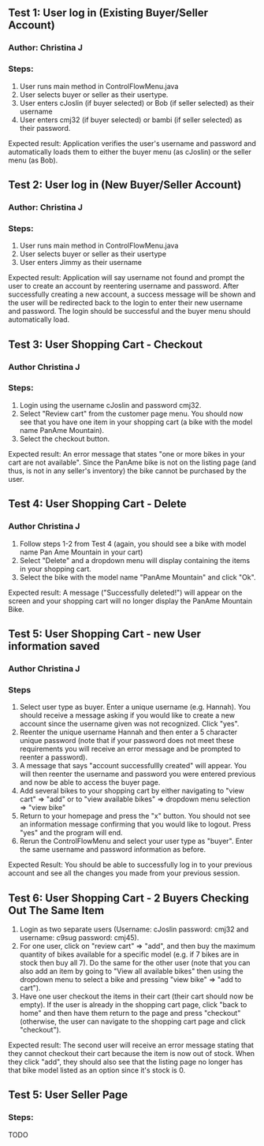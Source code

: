 ## Test 1: User log in (Existing Buyer/Seller Account)
### Author: Christina J
### Steps: 

1) User runs main method in ControlFlowMenu.java
2) User selects buyer or seller as their usertype.
3) User enters cJoslin (if buyer selected) or Bob (if seller selected) as their username
4) User enters cmj32 (if buyer selected) or bambi (if seller selected) as their password.

Expected result: Application verifies the user's username and password and automatically loads them to either the buyer menu (as cJoslin) or the seller menu (as Bob). 

## Test 2: User log in (New Buyer/Seller Account) 
### Author: Christina J
### Steps: 
1) User runs main method in ControlFlowMenu.java 
2) User selects buyer or seller as their usertype 
3) User enters Jimmy as their username

Expected result: Application will say username not found and prompt the user to create an account by reentering username and password. 
After successfully creating a new account, a success message will be shown and the user will be redirected back to the login to enter their 
new username and password. The login should be successful and the buyer menu should automatically load. 

## Test 3: User Shopping Cart - Checkout 
### Author Christina J
### Steps: 
1) Login using the username cJoslin and password cmj32. 
2) Select "Review cart" from the customer page menu. You should now see that you have one item in your shopping cart 
(a bike with the model name PanAme Mountain). 
3) Select the checkout button. 

Expected result: An error message that states "one or more bikes in your cart are not available". Since the PanAme bike 
is not on the listing page (and thus, is not in any seller's inventory) the bike cannot be purchased by the user. 

## Test 4: User Shopping Cart - Delete 
### Author Christina J
1) Follow steps 1-2 from Test 4 (again, you should see a bike with model name Pan Ame Mountain in your cart) 
2) Select "Delete" and a dropdown menu will display containing the items in your shopping cart. 
3) Select the bike with the model name "PanAme Mountain" and click "Ok". 

Expected result: A message ("Successfully deleted!") will appear on the screen and your shopping cart 
will no longer display the PanAme Mountain Bike. 

## Test 5: User Shopping Cart - new User information saved 
### Author Christina J
### Steps
1. Select user type as buyer. Enter a unique username (e.g. Hannah). You should receive a message asking if you would like to create a new account since the username
given was not recognized. Click "yes". 
2. Reenter the unique username Hannah and then enter a 5 character unique password (note that if your password does not 
meet these requirements you will receive an error message and be prompted to reenter a password). 
3. A message that says "account successfullly created" will appear. You will then reenter the username and password you
were entered previous and now be able to access the buyer page. 
4. Add several bikes to your shopping cart by either navigating to "view cart"
 => "add" or to "view available bikes" => dropdown menu selection => "view bike" 
5. Return to your homepage and press the "x" button. You should not see an information message 
confirming that you would like to logout. Press "yes" and the program will end. 
6. Rerun the ControlFlowMenu and select your user type as "buyer". Enter the same username and password information as before.

Expected Result: You should be able to successfully log in to your previous account and see all the changes you made from 
your previous session. 

## Test 6: User Shopping Cart - 2 Buyers Checking Out The Same Item
1. Login as two separate users (Username: cJoslin password: cmj32 and username: c9sug password: cmj45). 
2. For one user, click on "review cart" => "add", and then buy the maximum quantity of bikes 
available for a specific model (e.g. if 7 bikes are in stock then buy all 7). Do the same for the 
other user (note that you can also add an item by going to "View all available bikes" then using the dropdown
menu to select a bike and pressing "view bike" => "add to cart"). 
3. Have one user checkout the items in their cart (their cart should now be empty). If the user is already in the shopping
cart page, click "back to home" and then have them return to the page and press "checkout" (otherwise, the user can navigate 
to the shopping cart page and click "checkout"). 

Expected result: The second user will receive an error message stating that they cannot checkout their cart
because the item is now out of stock. When they click "add", they should also see that the listing page no 
longer has that bike model listed as an option since it's stock is 0. 


## Test 5: User Seller Page 
### Steps: 
TODO 

